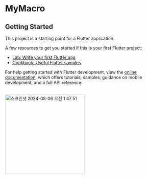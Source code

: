 # MyMacro

## Getting Started

This project is a starting point for a Flutter application.

A few resources to get you started if this is your first Flutter project:

- [Lab: Write your first Flutter app](https://docs.flutter.dev/get-started/codelab)
- [Cookbook: Useful Flutter samples](https://docs.flutter.dev/cookbook)

For help getting started with Flutter development, view the
[online documentation](https://docs.flutter.dev/), which offers tutorials,
samples, guidance on mobile development, and a full API reference.

<br>


<img width="259" alt="스크린샷 2024-08-06 오전 1 47 51" src="https://github.com/user-attachments/assets/a9b21967-2f8d-4cc7-aaaa-0ada92080937">
